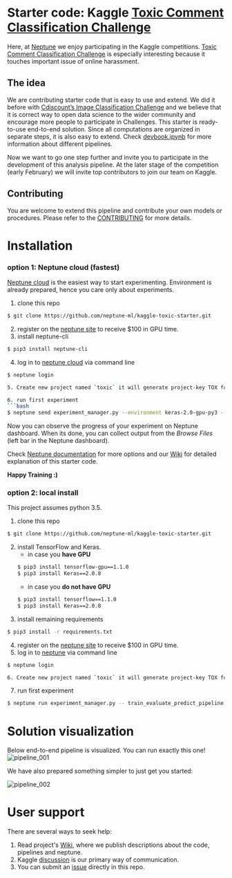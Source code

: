 # Starter code: Kaggle [Toxic Comment Classification Challenge](https://www.kaggle.com/c/jigsaw-toxic-comment-classification-challenge 'Kaggle competition')

Here, at [Neptune](https://neptune.ml/ 'machine learning lab') we enjoy participating in the Kaggle competitions. [Toxic Comment Classification Challenge](https://www.kaggle.com/c/jigsaw-toxic-comment-classification-challenge 'Kaggle competition') is especially interesting because it touches important issue of online harassment.

## The idea
We are contributing starter code that is easy to use and extend. We did it before with [Cdiscount’s Image Classification Challenge](https://github.com/deepsense-ai/cdiscount-starter) and we believe that it is correct way to open data science to the wider community and encourage more people to participate in Challenges. This starter is ready-to-use end-to-end solution. Since all computations are organized in separate steps, it is also easy to extend. Check [devbook.ipynb](https://github.com/neptune-ml/kaggle-toxic-starter/blob/master/devbook.ipynb) for more information about different pipelines.

Now we want to go one step further and invite you to participate in the development of this analysis pipeline. At the later stage of the competition (early February) we will invite top contributors to join our team on Kaggle.

## Contributing
You are welcome to extend this pipeline and contribute your own models or procedures. Please refer to the [CONTRIBUTING](https://github.com/neptune-ml/kaggle-toxic-starter/blob/master/CONTRIBUTING.md) for more details.

# Installation
### option 1: Neptune cloud (fastest)
[Neptune cloud](https://neptune.ml/ 'machine learning lab') is the easiest way to start experimenting. Environment is already prepared, hence you care only about experiments.
1. clone this repo
```bash
$ git clone https://github.com/neptune-ml/kaggle-toxic-starter.git
```
2. register on the [neptune site](https://neptune.ml/ 'machine learning lab') to receive $100 in GPU time.
3. install neptune-cli
```bash
$ pip3 install neptune-cli
```
4. log in to [neptune cloud](https://neptune.ml/ 'machine learning lab') via command line
```bash
$ neptune login

5. Create new project named `toxic` it will generate project-key TOX for you

6. run first experiment
```bash
$ neptune send experiment_manager.py --environment keras-2.0-gpu-py3 --worker gcp-gpu-medium --config neptune_config.yaml -- train_evaluate_predict_pipeline --pipeline_name glove_lstm
```
Now you can observe the progress of your experiment on Neptune dashboard. When its done, you can collect output from the _Browse Files_ (left bar in the Neptune dashboard).

Check [Neptune documentation](https://docs.neptune.ml/cli/neptune_send/) for more options and our [Wiki](https://github.com/neptune-ml/kaggle-toxic-starter/wiki) for detailed explanation of this starter code.

**Happy Training :)**

### option 2: local install
This project assumes python 3.5.
1. clone this repo
```bash
$ git clone https://github.com/neptune-ml/kaggle-toxic-starter.git
```
2. install TensorFlow and Keras.
    - in case you **have GPU**
    ```bash
    $ pip3 install tensorflow-gpu==1.1.0
    $ pip3 install Keras==2.0.8
    ```
    - in case you **do not have GPU**
    ```bash
    $ pip3 install tensorflow==1.1.0
    $ pip3 install Keras==2.0.8
    ```
3. install remaining requirements
```bash
$ pip3 install -r requirements.txt
```
4. register on the [neptune site](https://neptune.ml/ 'machine learning lab') to receive $100 in GPU time.
5. log in to [neptune](https://neptune.ml/ 'machine learning lab') via command line
```bash
$ neptune login

6. Create new project named `toxic` it will generate project-key TOX for you
```
7. run first experiment
```bash
$ neptune run experiment_manager.py -- train_evaluate_predict_pipeline --pipeline_name glove_lstm
```

# Solution visualization
Below end-to-end pipeline is visualized. You can run exactly this one!
![pipeline_001](https://github.com/neptune-ml/kaggle-toxic-starter/blob/master/imgs/log_reg_ensemble.png 'complex-ensemble')

We have also prepared something simpler to just get you started:

![pipeline_002](https://github.com/neptune-ml/kaggle-toxic-starter/blob/master/imgs/glove_lstm_pipeline.png 'simple GLOVE LSTM')


# User support
There are several ways to seek help:
1. Read project's [Wiki](https://github.com/neptune-ml/kaggle-toxic-starter/wiki), where we publish descriptions about the code, pipelines and neptune.
2. Kaggle [discussion](https://www.kaggle.com/c/jigsaw-toxic-comment-classification-challenge/discussion) is our primary way of communication.
3. You can submit an [issue](https://github.com/neptune-ml/kaggle-toxic-starter/issues) directly in this repo.
